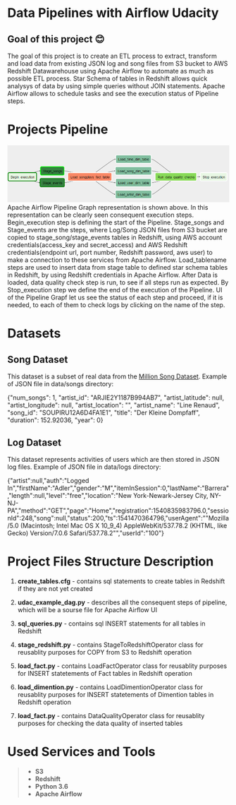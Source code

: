 # Data Pipelines with Airflow Udacity

## Goal of this project :blush: 
The goal of this project is to create an ETL process to extract, transform and load data from existing JSON log and song files from S3 bucket to AWS Redshift Datawarehouse using Apache Airflow to automate as much as possible ETL process. Star Schema of tables in Redshift allows quick analysys of data by using simple queries without JOIN statements. Apache Airflow allows to schedule tasks and see the execution status of Pipeline steps.


# Projects Pipeline

![Alt text](./Pipeline.png?raw=true "Title")
Apache Airflow Pipeline Graph representation is shown above. In this representation can be clearly seen consequent execution steps. Begin_execution step is defining the start of the Pipeline. Stage_songs and Stage_events are the steps, where Log/Song JSON files from S3 bucket are copied to stage_song/stage_events tables in Redshift, using AWS account credentials(access_key and secret_access) and AWS Redshift credentials(endpoint url, port number, Redshift password, aws user) to make a connection to these services from Apache Airflow. Load_tablename steps are used to insert data from stage table to defined star schema tables in Redshift, by using Redshift credentials in Apache Airflow. After Data is loaded, data quality check step is run, to see if all steps run as expected. By Stop_execution step we define the end of the execution of the Pipeline. UI of the Pipeline Grapf let us see the status of each step and proceed, if it is needed, to each of them to check logs by clicking on the name of the step.   


# Datasets

## Song Dataset

This dataset is a subset of real data from the [Million Song Dataset](https://labrosa.ee.columbia.edu/millionsong/).
Example of JSON file in data/songs directory:

{"num_songs": 1, "artist_id": "ARJIE2Y1187B994AB7", "artist_latitude": null, "artist_longitude": null, "artist_location": "", "artist_name": "Line Renaud", "song_id": "SOUPIRU12A6D4FA1E1", "title": "Der Kleine Dompfaff", "duration": 152.92036, "year": 0}

## Log Dataset

This dataset represents activities of users which are then stored in JSON log files.
Example of JSON file in data/logs directory:

{"artist":null,"auth":"Logged In","firstName":"Adler","gender":"M","itemInSession":0,"lastName":"Barrera","length":null,"level":"free","location":"New York-Newark-Jersey City, NY-NJ-PA","method":"GET","page":"Home","registration":1540835983796.0,"sessionId":248,"song":null,"status":200,"ts":1541470364796,"userAgent":"\"Mozilla\/5.0 (Macintosh; Intel Mac OS X 10_9_4) AppleWebKit\/537.78.2 (KHTML, like Gecko) Version\/7.0.6 Safari\/537.78.2\"","userId":"100"}


# Project Files Structure Description

1. **create_tables.cfg** - contains sql statements to create tables in Redshift if they are not yet created 

2. **udac_example_dag.py** - describes all the consequent steps of pipeline, which will be a sourse file for Apache Airflow UI

3. **sql_queries.py** - contains sql INSERT statements for all tables in Redshift

4. **stage_redshift.py** - contains StageToRedshiftOperator class for reusablity purposes for COPY from S3 to Redshift operation

5. **load_fact.py** - contains LoadFactOperator class for reusablity purposes for INSERT statetements of Fact tables in Redshift operation

6. **load_dimention.py** - contains LoadDimentionOperator class for reusablity purposes for INSERT statetements of Dimention tables in Redshift operation

7. **load_fact.py** - contains DataQualityOperator class for reusablity purposes for checking the data quality of inserted tables

# Used Services and Tools

> - **S3**
> - **Redshift**
> - **Python 3.6**
> - **Apache Airflow**



